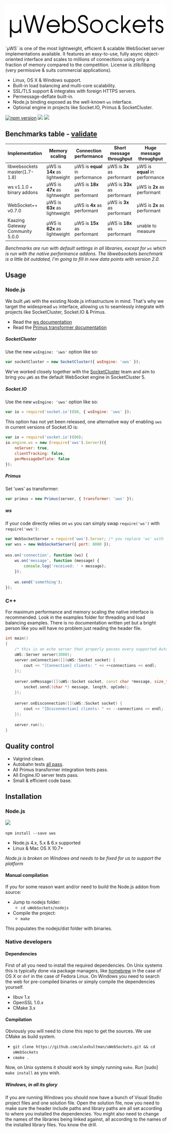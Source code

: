 <div align="center"><img src="logo.png"/></div>
`µWS` is one of the most lightweight, efficient & scalable WebSocket server implementations available. It features an easy-to-use, fully async object-oriented interface and scales to millions of connections using only a fraction of memory compared to the competition. License is zlib/libpng (very permissive & suits commercial applications).

* Linux, OS X & Windows support.
* Built-in load balancing and multi-core scalability.
* SSL/TLS support & integrates with foreign HTTPS servers.
* Permessage-deflate built-in.
* Node.js binding exposed as the well-known `ws` interface.
* Optional engine in projects like Socket.IO, Primus & SocketCluster.

[![npm version](https://badge.fury.io/js/uws.svg)](https://badge.fury.io/js/uws) [![](https://api.travis-ci.org/alexhultman/uWebSockets.svg?branch=master)](https://travis-ci.org/alexhultman/uWebSockets) [![](https://badges.gitter.im/Join%20Chat.svg)](https://gitter.im/alexhultman/uWebSockets)

## Benchmarks table - [validate](https://github.com/alexhultman/uWebSockets/tree/master/benchmarks#websocket-echo-server-benchmarks)
Implementation | Memory scaling | Connection performance | Short message throughput | Huge message throughput
--- | --- | --- | --- | ---
libwebsockets master(1.7-1.8) | µWS is **14x** as lightweight | µWS is **equal** in performance | µWS is **3x** as performant | µWS is **equal** in performance
ws v1.1.0 + binary addons | µWS is **47x** as lightweight | µWS is **18x** as performant | µWS is **33x** as performant | µWS is **2x** as performant
WebSocket++ v0.7.0 | µWS is **63x** as lightweight | µWS is **4x** as performant | µWS is **3x** as performant | µWS is **2x** as performant
Kaazing Gateway Community 5.0.0 | µWS is **62x** as lightweight | µWS is **15x** as performant | µWS is **18x** as performant | unable to measure

*Benchmarks are run with default settings in all libraries, except for `ws` which is run with the native performance addons. The libwebsockets benchmark is a little bit outdated, I'm going to fill in new data points with version 2.0.*

## Usage

### Node.js
We built `µWS` with the existing Node.js infrastructure in mind. That's why we target the widespread `ws` interface, allowing us to seamlessly integrate with projects like SocketCluster, Socket.IO & Primus.

* Read the [ws documentation](https://github.com/websockets/ws/blob/master/doc/ws.md)
* Read the [Primus transformer documentation](https://github.com/primus/primus#uws)

##### SocketCluster
Use the new `wsEngine: 'uws'` option like so:
```javascript
var socketCluster = new SocketCluster({ wsEngine: 'uws' });
```
We've worked closely together with the [SocketCluster](http://socketcluster.io) team and aim to bring you `µWS` as the default WebSocket engine in SocketCluster 5.

##### Socket.IO
Use the new `wsEngine: 'uws'` option like so:
```javascript
var io = require('socket.io')(80, { wsEngine: 'uws' });
```
This option has not yet been released, one alternative way of enabling `uws` in current versions of Socket.IO is:
```javascript
var io = require('socket.io')(80);
io.engine.ws = new (require('uws').Server)({
    noServer: true,
    clientTracking: false,
    perMessageDeflate: false
});
```
##### Primus
Set 'uws' as transformer:
```javascript
var primus = new Primus(server, { transformer: 'uws' });
```
##### ws
If your code directly relies on `ws` you can simply swap `require('ws')` with `require('uws')`:
```javascript
var WebSocketServer = require('uws').Server; /* you replace 'ws' with 'uws' */
var wss = new WebSocketServer({ port: 8080 });

wss.on('connection', function (ws) {
    ws.on('message', function (message) {
        console.log('received: ' + message);
    });

    ws.send('something');
});
```
### C++
For maximum performance and memory scaling the native interface is recommended. Look in the examples folder for threading and load balancing examples. There is no documentation written yet but a bright person like you will have no problem just reading the header file.
```c++
int main()
{
    /* this is an echo server that properly passes every supported Autobahn test */
    uWS::Server server(3000);
    server.onConnection([](uWS::Socket socket) {
        cout << "[Connection] clients: " << ++connections << endl;
    });

    server.onMessage([](uWS::Socket socket, const char *message, size_t length, uWS::OpCode opCode) {
        socket.send((char *) message, length, opCode);
    });

    server.onDisconnection([](uWS::Socket socket) {
        cout << "[Disconnection] clients: " << --connections << endl;
    });

    server.run();
}
```

## Quality control
* Valgrind clean.
* Autobahn tests [all pass](http://htmlpreview.github.io/?https://github.com/alexhultman/uWebSockets/blob/master/autobahn/index.html).
* All Primus transformer integration tests pass.
* All Engine.IO server tests pass.
* Small & efficient code base.

## Installation
### Node.js
[![](https://nodei.co/npm/uws.png)](https://www.npmjs.com/package/uws)
```
npm install --save uws
```

* Node.js 4.x, 5.x & 6.x supported
* Linux & Mac OS X 10.7+

*Node.js is broken on Windows and needs to be fixed for us to support the platform*

#### Manual compilation
If you for some reason want and/or need to build the Node.js addon from source:

* Jump to nodejs folder:
  - `cd uWebSockets/nodejs`
* Compile the project:
  - `make`

This populates the nodejs/dist folder with binaries.

### Native developers
#### Dependencies
First of all you need to install the required dependencies. On Unix systems this is typically done via package managers, like [homebrew](http://brew.sh) in the case of OS X or `dnf` in the case of Fedora Linux. On Windows you need to search the web for pre-compiled binaries or simply compile the dependencies yourself.

* libuv 1.x
* OpenSSL 1.0.x
* CMake 3.x

#### Compilation
Obviously you will need to clone this repo to get the sources. We use CMake as build system.

* `git clone https://github.com/alexhultman/uWebSockets.git && cd uWebSockets`
* `cmake .`

Now, on Unix systems it should work by simply running `make`. Run [sudo] `make install` as you wish.

##### Windows, in all its glory
If you are running Windows you should now have a bunch of Visual Studio project files and one solution file. Open the solution file, now you need to make sure the header include paths and library paths are all set according to where you installed the dependencies. You might also need to change the names of the libraries being linked against, all according to the names of the installed library files. You know the drill.
